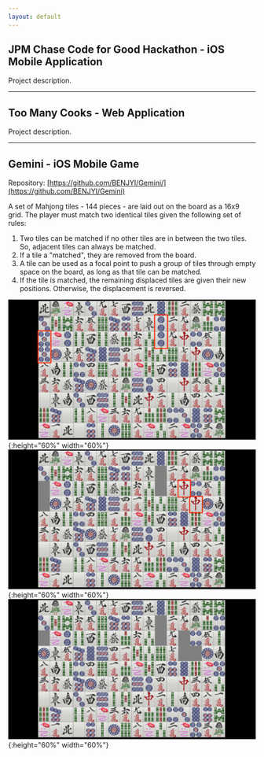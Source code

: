 ```yaml
---
layout: default
---
```


## JPM Chase Code for Good Hackathon - iOS Mobile Application

Project description.

---

## Too Many Cooks - Web Application

Project description.

---

## Gemini - iOS Mobile Game

Repository: [https://github.com/BENJYI/Gemini/](https://github.com/BENJYI/Gemini)

A set of Mahjong tiles - 144 pieces - are laid out on the board as a 16x9 grid. The player must match two identical tiles given the following set of rules:
1. Two tiles can be matched if no other tiles are in between the two tiles. So, adjacent tiles can always be matched.
2. If a tile a "matched", they are removed from the board.
3. A tile can be used as a focal point to push a group of tiles through empty space on the board, as long as that tile can be matched.
4. If the tile is matched, the remaining displaced tiles are given their new positions. Otherwise, the displacement is reversed.

![test image size](./images/gemini-a.png){:height="60%" width="60%"}
![test image size](./images/gemini-b.png){:height="60%" width="60%"}
![test image size](./images/gemini-c.png){:height="60%" width="60%"}
